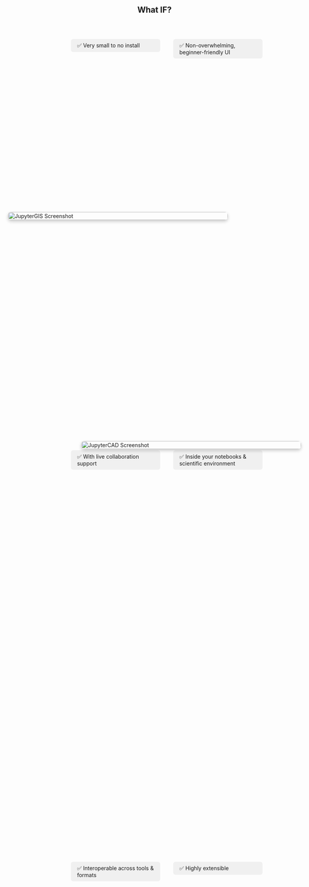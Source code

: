 <section style="position:relative; height:80vh;">
  <h2 style="text-align:center; margin-top:0.5rem;">What IF?</h2>

  <div style="position:relative; width:100%; height:100%; margin-top:2rem; display:flex; flex-wrap:wrap; justify-content:space-around; align-items:flex-start; gap:2rem; padding:2rem;">
    <div style="flex:0 1 40%; font-weight:400; background:#f0f0f0; padding:0.5rem 1rem; border-radius:6px;">
      ✅ Very small to no install
    </div>
    <div style="flex:0 1 40%; font-weight:400; background:#f0f0f0; padding:0.5rem 1rem; border-radius:6px;">
      ✅ Non-overwhelming, beginner-friendly UI
    </div>
    <div style="flex:0 1 40%; font-weight:400; background:#f0f0f0; padding:0.5rem 1rem; border-radius:6px;">
      ✅ With live collaboration support
    </div>
    <div style="flex:0 1 40%; font-weight:400; background:#f0f0f0; padding:0.5rem 1rem; border-radius:6px;">
      ✅ Inside your notebooks & scientific environment
    </div>
    <div style="flex:0 1 40%; font-weight:400; background:#f0f0f0; padding:0.5rem 1rem; border-radius:6px;">
      ✅ Interoperable across tools & formats
    </div>
    <div style="flex:0 1 40%; font-weight:400; background:#f0f0f0; padding:0.5rem 1rem; border-radius:6px;">
      ✅ Highly extensible
    </div>
  </div>
</section>

<section style="display:flex; justify-content:center; align-items:center; height:100vh; flex-direction:column; gap:2rem;">
  <h2 style="margin:0; text-align:center;">
    JupyterCAD 
    <img src="images/jcad.png" alt="JupyterCAD logo" style="height:5rem; vertical-align:middle; margin:0 0.5rem;" />
    & 
    JupyterGIS 
    <img src="images/jgis.png" alt="JupyterGIS logo" style="height:5rem; vertical-align:middle; margin:0 0.5rem;" />
  </h2>

  <!-- JupyterGIS screenshot (bottom) -->
  <div style="position:absolute; top:15%; left:10%; width:60%; z-index:1;">
    <img src="images/jupytergis-ss.png" alt="JupyterGIS Screenshot" 
          style="width:100%; height:auto; border-radius:8px; box-shadow:0 4px 8px rgba(0,0,0,0.2);" />
  </div>

  <!-- JupyterCAD screenshot (top) -->
  <div style="position:absolute; top:30%; left:30%; width:60%; z-index:2;">
    <img src="images/jupytercad-ss.png" alt="JupyterCAD Screenshot" 
          style="width:100%; height:auto; border-radius:8px; box-shadow:0 4px 8px rgba(0,0,0,0.2);" />
  </div>

</section>



